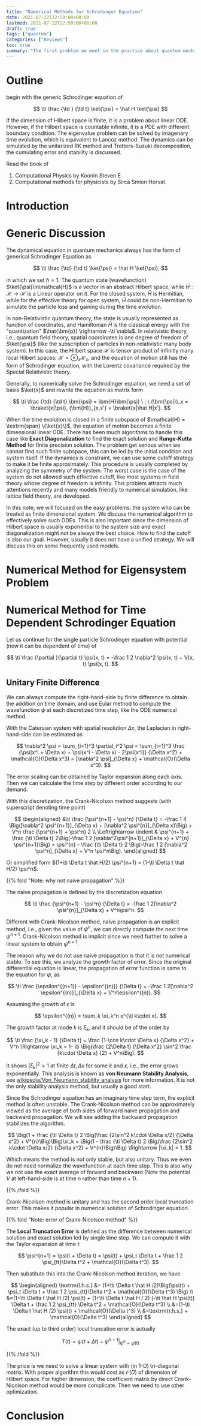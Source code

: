 ```yaml
---
title: "Numerical Methods for Schrodinger Equation"
date: 2021-07-22T22:50:00+08:00
lastmod: 2021-07-22T22:50:00+08:00
draft: true
tags: ["quantum"]
categories: ["Reviews"]
toc: true
summary: "The first problem we meet in the practice about quantum mechanics is to simulate the quantum time evolution on computer. Formally, it is the numerical simulation of the (time-dependent) Schrodinger Equation. In this review, we discuss various numerical method for the Schrodinger equation and quantum time evolution, including their implementation and error analysis."
---
```


# Outline

begin with the generic Schrodinger equation of

$$
\ti \frac {\td } {\td t} \ket{\psi} = \hat H \ket{\psi}
$$

If the dimension of Hilbert space is finite, it is a problem about linear ODE. However, if the Hilbert space is countable infinite, it is a PDE with different boundary condition. The eigenvalue problem can be solved by imagenary time evolution, which is equivalent to Lancoz method. The dynamics can be simulated by the unitarized RK method and Trotters-Suzuki decomposition, the cumulating error and stability is discussed. 

Read the book of 

1.  Computational Physics by Koonin Steven E
2.  Computational methods for physicists by Sirca Smion Horvat.

# Introduction

# Generic Discussion

The dynamical equation in quantum mechanics always has the form of generical Schrodinger Equation as

$$
\ti \frac {\td} {\td t} \ket{\psi} = \hat H \ket{\psi},
$$

in which we set $\hbar = 1$. The quantum state (wavefunction) $\ket{\psi}\in\mathcal{H}$ is a vector in an abstract Hilbert space, while $\hat H: \mathcal{H} \rightarrow \mathcal{H}$ is a Linear operator on it. For the closed system, $\hat H$ is Hermitian, while for the effective theory for open system, $\hat H$ could be non-Hermitian to simulate the particle loss and gaining during the time evolution. 

In non-Relativistic quantum theory, the state is usually represented as function of coordinates, and Hamiltonian $\hat H$ is the classical energy with the "quantization" $\hat{\bm{p}} \rightarrow -\ti \nabla$. In relativistic theory, i.e., quantum field theory, spatial coordinates is one degree of freedom of $\ket{\psi}$ (like the subscription of particles in non-relativistic many body system). In this case, the Hilbert space $\mathcal{H}$ is tensor product of infinitly many local Hilbert spaces: $\mathcal{H} = \otimes_x \mathcal{H}_x$, and the equation of motion still has the form of Schrodinger equation, with the Lorentz covariance required by the Special Relativistic theory.

Generally, to numerically solve the Schrodinger equation, we need a set of basis $\ket{x}$ and rewrite the equation as matrix form

$$
\ti \frac {\td} {\td t} \bm{\psi} = \bm{H}\bm{\psi} \ ; \ (\bm{\psi})_x = \braket{x|\psi}, (\bm{H})_{x,x'} = \braket{x|\hat H|x'}.
$$

When the time evolution is closed in a finite subspace of $\mathcal{H} = \textrm{span} \{\ket{x}\}$, the equation of motion becomes a finite dimensional linear ODE. There has been much algorithms to handle this case like **Exact Diagonalization** to find the exact solution and **Runge-Kutta Method** for finite precision solution. The problem get serious when we cannot find such finite subspace, this can be led by the initial condition and system itself. If the dynamics is constraint, we can use some cutoff strategy to make it be finite approximately. This procedure is usually completed by analyzing the symmetry of the system. The worst case is the case of the system do not allowed such effective cutoff, like most systems in field theory whose degree of freedom is infinity. This problem attracts much attentions recently and many models friendly to numerical simulation, like lattice field theory, are developed. 

In this note, we will focused on the easy problems: the system who can be treated as finite dimensional system. We discuss the numerical algorithm to effectively solve such ODEs. This is also important since the dimension of Hilbert space is usually exponential to the system size and exact diagonalization might not be always the best choice. How to find the cutoff is also our goal. However, usually it does not have a unified strategy. We will discuss this on some frequently used models. 

# Numerical Method for Eigensystem Problem

# Numerical Method for Time Dependent Schrodinger Equation

Let us continue for the single particle Schrodinger equation with potential (now it can be dependent of time) of

$$
\ti \frac {\partial }{\partial t} \psi(x, t) = -\frac 1 2 \nabla^2 \psi(x, t) + V(x, t) \psi(x, t).
$$

## Unitary Finite Difference

We can always compute the right-hand-side by finite difference to obtain the addition on time domain, and use Eular method to compute the wavefunction $\psi$ at each discretized time step, like the ODE numerical method.

With the Catersian system with spatial resolution $\Delta x$, the Laplacian in right-hand-side can be estimated as

$$
\nabla^2 \psi = \sum_{i=1}^3 \partial_i^2 \psi =  \sum_{i=1}^3 \frac {\psi(x^i + \Delta x) + \psi(x^i - \Delta x) - 2\psi(x^i)} {\Delta x^2} + \mathcal{O}(\Delta x^3) = [\nabla^2 \psi]_{\Delta x} + \mathcal{O}(\Delta x^3).
$$

The error scaling can be obtained by Taylor expansion along each axis. Then we can calculate the time step by different order according to our demand.

With this discretization, the Crank-Nicolson method suggests (with superscript denoting time point)

<!--$$
\ti \frac {\psi^{n+1} - \psi^n} {\Delta t} = -\frac 1 4 \Big([\nabla^2 \psi^{n+1}]_{\Delta x} + [\nabla^2 \psi^{n}]_{\Delta x}\Big) + \frac 1 2 (V^{n+1}\psi^{n+1} + V^n\psi^n).
$$-->

$$
\begin{aligned}
&\ti \frac {\psi^{n+1} - \psi^n} {\Delta t} = -\frac 1 4 \Big([\nabla^2 \psi^{n+1}]_{\Delta x} + [\nabla^2 \psi^{n}]_{\Delta x}\Big) + V^n \frac {\psi^{n+1} + \psi^n} 2 \\
\Leftrightarrow \indent &
\psi^{n+1} + \frac {\ti \Delta t} 2\Big(-\frac 1 2 [\nabla^2\psi^{n+1}]_{\Delta x} + V^{n} \psi^{n+1}\Big) = \psi^{n} - \frac {\ti \Delta t} 2 \Big(-\frac 1 2 [\nabla^2 \psi^n]_{\Delta x} + V^n \psi^n\Big).
\end{aligned}
$$

Or simplified form $(1+\ti \Delta t \hat H/2) \psi^{n+1} = (1-\ti \Delta t \hat H/2) \psi^n$.

{{% fold "Note: why not naive propagation" %}}

The naive propagation is defined by the discretization equation

$$
\ti \frac {\psi^{n+1} - \psi^n} {\Delta t} = -\frac 1 2[\nabla^2 \psi^{n}]_{\Delta x} + V^n\psi^n.
$$

Different with Crank-Nicolson method, naive propagation is an explicit method, i.e., given the value of $\psi^n$, we can directly compute the next time $\psi^{n+1}$. Crank-Nicolson method is implicit since we need further to solve a linear system to obtain $\psi^{n+1}$.

The reason why we do not use naive propagation is that it is not numerical stable. To see this, we analyze the growth factor of error. Since the original differential equation is linear, the propagation of error function is same to the equation for $\psi$, as

$$
\ti \frac {\epsilon^{(n+1)} - \epsilon^{(n)}} {\Delta t} = -\frac 1 2[\nabla^2 \epsilon^{(n)}]_{\Delta x} + V^n\epsilon^{(n)}.
$$

Assuming the growth of $\epsilon$ is

$$
\epsilon^{(n)} = \sum_k \xi_k^n e^{\ti k\cdot x}.
$$

The growth factor at mode $k$ is $\xi_k$, and it should be of the order by

$$
\ti \frac {\xi_k - 1} {\Delta t} = \frac {1-\cos k\cdot \Delta x} {\Delta x^2} + V^n \Rightarrow \xi_k = 1- \ti \Big(\frac {2\Delta t} {\Delta x^2} \sin^2 \frac {k\cdot \Delta x} {2} + V^n\Big).
$$

It shows $|\xi_k|^2 \gt 1$ at finite $\Delta t, \Delta x$ for some $k$ and $x$, i.e., the error grows exponentially. This analysis is known as **von Neumann Stability Analysis**, see [wikipedia/Von_Neumann_stability_analysis](https://en.wikipedia.org/wiki/Von_Neumann_stability_analysis) for more information. It is not the only stability analysis method, but usually a good start. 

Since the Schrodinger equation has an imaginary time step term, the explicit method is often unstable. The Crank-Nicolson method can be approximately viewed as the average of both sides of forward naive propagation and backward propagation. We will see adding the backward propagation stabilizes the algorithm.

$$
\Big(1 + \frac {\ti \Delta t} 2 \Big(\frac {2\sin^2 k\cdot \Delta x/2} {\Delta x^2} + V^{n}\Big)\Big)\xi_k = \Big(1 - \frac {\ti \Delta t} 2 \Big(\frac {2\sin^2 k\cdot \Delta x/2} {\Delta x^2} + V^{n}\Big)\Big) \Rightarrow |\xi_k| = 1.
$$

Which means the method is not only stable, but also unitary. Thus we even do not need normalize the wavefunction at each time step. This is also why we not use the exact average of forward and backward (Note the potential $V$ at left-hand-side is at time $n$ rather than time $n+1$).

{{% /fold %}}

Crank-Nicolson method is unitary and has the second order local truncation error. This makes it popular in numerical solution of Schrodinger equation.

{{% fold "Note: error of Crank-Nicolson method" %}}

The **Local Truncation Error** is defined as the difference between numerical solution and exact solution led by single time step. We can compute it with the Taylor expansion at time $t$:

$$
\psi^{n+1} = \psi(t + \Delta t) = \psi(t) + \psi_t \Delta t + \frac 1 2 \psi_{tt}\Delta t^2 + \mathcal{O}(\Delta t^3).
$$

Then substitute this into the Crank-Nicolson method iteration, we have

$$
\begin{aligned}
\textrm{l.h.s.} &= (1+\ti \Delta t \hat H /2)\Big(\psi(t) + \psi_t \Delta t + \frac 1 2 \psi_{tt}\Delta t^2 + \mathcal{O}(\Delta t^3) \Big) \\
&=(1+\ti \Delta t \hat H /2) \psi(t) + (1+\ti \Delta t \hat H / 2) (-\ti \hat H \psi(t)) \Delta t + \frac 1 2 \psi_{tt} \Delta t^2 + \mathcal{O}(\Delta t^3) \\
&=(1-\ti \Delta t \hat H /2) \psi(t) + \mathcal{O}(\Delta t^3) \\
&=\textrm{r.h.s.} + \mathcal{O}(\Delta t^3)
\end{aligned}
$$

The exact (up to third order) local truncation error is actually

$$
T(t) = \psi(t+\Delta t) - \psi^{n+1} \Big|_{\psi^n=\psi(t)}
$$

{{% /fold %}}

The price is we need to solve a linear system with (in 1-D) tri-diagonal matrix. With proper algorithm this would cost as $\mathcal{O}(D)$ of dimension of Hilbert space. For higher dimension, the coefficient matrix by direct Crank-Nicolson method would be more complicate. Then we need to use other optimization. 



# Conclusion

